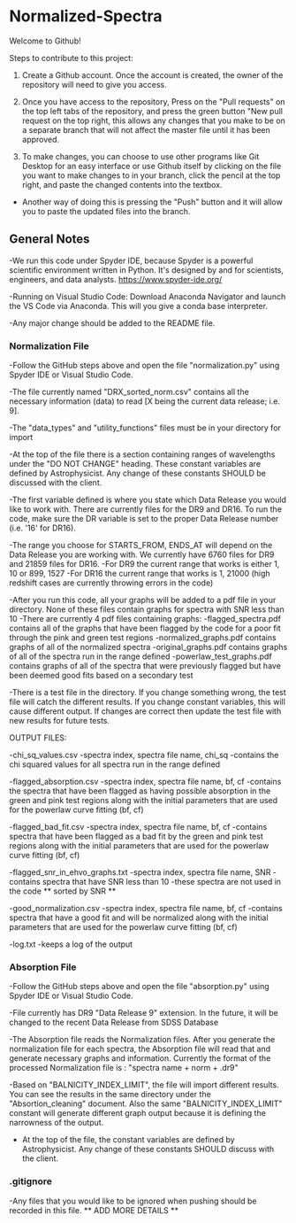 # Normalized-Spectra

Welcome to Github!

Steps to contribute to this project:

1. Create a Github account. Once the account is created, the owner of the repository will need to give you access.

2. Once you have access to the repository, Press on the "Pull requests" on the top left tabs of the repository, and press the green button "New pull request on the top right, this allows any changes that you make to be on a separate branch that will not affect the master file until it has been approved. 

3. To make changes, you can choose to use other programs like Git Desktop for an easy interface or use Github itself by clicking on the file you want to make changes to in your branch, click the pencil at the top right, and paste the changed contents into the textbox.
  - Another way of doing this is pressing the "Push" button and it will allow you to paste the updated files into the branch.


## General Notes

-We run this code under Spyder IDE, because Spyder is a powerful scientific environment written in Python. It's designed by and for scientists, engineers, and data analysts. https://www.spyder-ide.org/

-Running on Visual Studio Code: Download Anaconda Navigator and launch the VS Code via Anaconda. This will you give a conda base interpreter.

-Any major change should be added to the README file.


### Normalization File

-Follow the GitHub steps above and open the file "normalization.py" using Spyder IDE or Visual Studio Code.

-The file currently named "DRX_sorted_norm.csv" contains all the necessary information (data) to read [X being the current data release; i.e. 9].

-The "data_types" and "utility_functions" files must be in your directory for import

-At the top of the file there is a section containing ranges of wavelengths under the "DO NOT CHANGE" heading. These constant variables are defined by Astrophysicist. Any change of these constants SHOULD be discussed with the client.

-The first variable defined is where you state which Data Release you would like to work with. There are currently files for the DR9 and DR16. To run the code, make sure the DR variable is set to the proper Data Release number (i.e. '16' for DR16). 

-The range you choose for STARTS_FROM, ENDS_AT will depend on the Data Release you are working with. We currently have 6760 files for DR9 and 21859 files for DR16. 
  -For DR9 the current range that works is either 1, 10 or 899, 1527
  -For DR16 the current range that works is 1, 21000 (high redshift cases are currently throwing errors in the code)

-After you run this code, all your graphs will be added to a pdf file in your directory. None of these files contain graphs for spectra with SNR less than 10 
  -There are currently 4 pdf files containing graphs:
    -flagged_spectra.pdf contains all of the graphs that have been flagged by the code for a poor fit through the pink and green test regions
    -normalized_graphs.pdf contains graphs of all of the normalized spectra
    -original_graphs.pdf contains graphs of all of the spectra run in the range defined
    -powerlaw_test_graphs.pdf contains graphs of all of the spectra that were previously flagged but have been deemed good fits based on a secondary test

-There is a test file in the directory. If you change something wrong, the test file will catch the different results. If you change constant variables, this will cause different output. If changes are correct then update the test file with new results for future tests.

OUTPUT FILES:

-chi_sq_values.csv
    -spectra index, spectra file name, chi_sq
    -contains the chi squared values for all spectra run in the range defined

-flagged_absorption.csv
    -spectra index, spectra file name, bf, cf
    -contains the spectra that have been flagged as having possible absorption in the green and pink test regions along with the initial parameters that are used for the powerlaw curve fitting (bf, cf)

-flagged_bad_fit.csv
    -spectra index, spectra file name, bf, cf
    -contains spectra that have been flagged as a bad fit by the green and pink test regions along with the initial parameters that are used for the powerlaw curve fitting (bf, cf)

-flagged_snr_in_ehvo_graphs.txt
    -spectra index, spectra file name, SNR
    -contains spectra that have SNR less than 10
    -these spectra are not used in the code
    ** sorted by SNR **

-good_normalization.csv
    -spectra index, spectra file name, bf, cf
    -contains spectra that have a good fit and will be normalized along with the initial parameters that are used for the powerlaw curve fitting (bf, cf)

-log.txt
    -keeps a log of the output


### Absorption File

-Follow the GitHub steps above and open the file "absorption.py" using Spyder IDE or Visual Studio Code.

-File currently has DR9 "Data Release 9" extension. In the future, it will be changed to the recent Data Release from SDSS Database
 
-The Absorption file reads the Normalization files. After you generate the normalization file for each spectra, the Absorption file will read that and generate necessary graphs and information. Currently the format of the processed Normalization file is : "spectra name + norm + .dr9"

-Based on "BALNICITY_INDEX_LIMIT", the file will import different results. You can see the results in the same directory under the "Absortion_cleaning" document. Also the same "BALNICITY_INDEX_LIMIT" constant will generate different graph output because it is defining the narrowness of the output.

- At the top of the file, the constant variables are defined by Astrophysicist. Any change of these constants SHOULD discuss with the client.


### .gitignore

-Any files that you would like to be ignored when pushing should be recorded in this file.
** ADD MORE DETAILS **